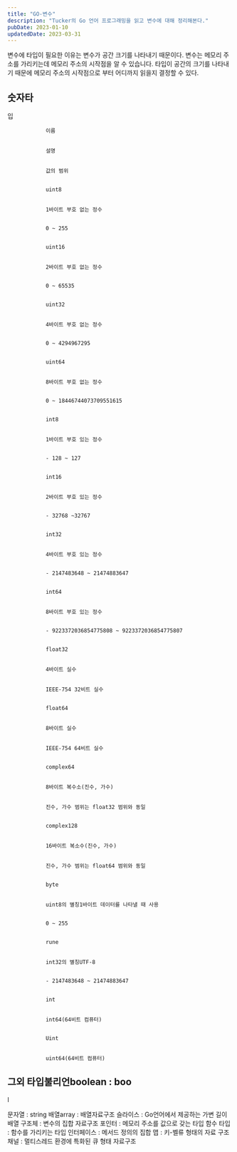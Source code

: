```yaml
---
title: "GO-변수"
description: "Tucker의 Go 언어 프로그래밍을 읽고 변수에 대해 정리해본다."
pubDate: 2023-01-10
updatedDate: 2023-03-31
---
```


변수에 타입이 필요한 이유는 변수가 공간 크기를 나타내기 때문이다. 변수는 메모리 주소를 가리키는데 메모리 주소의 시작점을 알 수 있습니다. 타입이 공간의 크기를 나타내기 때문에 메모리 주소의 시작점으로 부터 어디까지 읽을지 결정할 수 있다.

## 숫자타

입
	
		
				이름
			
			
				설명
			
			
				값의 범위
			
		
				uint8
			
			
				1바이트 부호 없는 정수
			
			
				0 ~ 255
			
		
				uint16
			
			
				2바이트 부호 없는 정수
			
			
				0 ~ 65535
			
		
				uint32
			
			
				4바이트 부호 없는 정수
			
			
				0 ~ 4294967295
			
		
				uint64
			
			
				8바이트 부호 없는 정수
			
			
				0 ~ 18446744073709551615
			
		
				int8
			
			
				1바이트 부호 있는 정수
			
			
				- 128 ~ 127
			
		
				int16
			
			
				2바이트 부호 있는 정수
			
			
				- 32768 ~32767
			
		
				int32
			
			
				4바이트 부호 있는 정수
			
			
				- 2147483648 ~ 21474883647
			
		
				int64
			
			
				8바이트 부호 있는 정수
			
			
				- 9223372036854775808 ~ 9223372036854775807
			
		
				float32
			
			
				4바이트 실수
			
			
				IEEE-754 32비트 실수
			
		
				float64
			
			
				8바이트 실수
			
			
				IEEE-754 64비트 실수
			
		
				complex64
			
			
				8바이트 복수소(진수, 가수)
			
			
				진수, 가수 범위는 float32 범위와 동일
			
		
				complex128
			
			
				16바이트 복소수(진수, 가수)
			
			
				진수, 가수 범위는 float64 범위와 동일
			
		
				byte
			
			
				uint8의 별칭1바이트 데이터를 나타낼 때 사용
			
			
				0 ~ 255
			
		
				rune
			
			
				int32의 별칭UTF-8
			
			
				- 2147483648 ~ 21474883647
			
		
				int
			
			
				int64(64비트 컴퓨터)
			
			
				Uint
			
			
				uint64(64비트 컴퓨터)
			
			
## 그외 타입불리언boolean : boo

l

문자열 : string
배열array : 배열자료구조
슬라이스 : Go언어에서 제공하는 가변 길이 배열
구조체 : 변수의 집합 자료구조
포인터 : 메모리 주소를 값으로 갖는 타입
함수 타입 : 함수를 가리키는 타입
인터페이스 : 메서드 정의의 집합
맵 : 키-벨류 형태의 자료 구조
채널 : 멀티스레드 환경에 특화된 큐 형태 자료구조